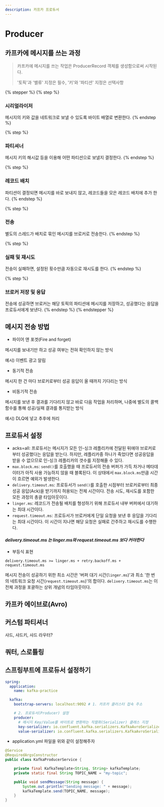 ```yaml
---
description: 카프카 프로듀서
---
```


# Producer



## 카프카에 메시지를 쓰는 과정&#x20;

> 카프카에 메시지를 쓰는 작업은 ProducerRecord 객체를 생성함으로써 시작된다.&#x20;
>
> '토픽'과 '밸류' 지정은 필수, '키'와 '파티션' 지정은 선택사항

{% stepper %}
{% step %}
### 시리얼라이저

메시지의 키와 값을 네트워크로 보낼 수 있도록 바이트 배열로 변환한다.
{% endstep %}

{% step %}
### 파티셔너

메시지 키의 해시값 등을 이용해 어떤 파티션으로 보낼지 결정한다.
{% endstep %}

{% step %}
### 레코드 배치

파티션이 결정되면 메시지를 바로 보내지 않고, 레코드들을 모은 레코드 배치에 추가 한다.
{% endstep %}

{% step %}
### 전송

별도의 스레드가 배치로 묶인 메시지를 브로커로 전송한다.
{% endstep %}

{% step %}
### 실패 및 재시도

전송이 실패하면, 설정된 횟수만큼 자동으로 재시도를 한다.
{% endstep %}

{% step %}
### 브로커 저장 및 응답

전송에 성공하면 브로커는 해당 토픽의 파티션에 메시지를 저장하고, 성공했다는 응답을 프로듀서에게 보낸다.
{% endstep %}
{% endstepper %}



## 메시지 전송 방법

* 파이어 앤 포겟(Fire and forget)

메시지를 보내기만 하고 성공 여부는 전혀 확인하지 않는 방식

예시) 이벤트 광고 알림

* 동기적 전송

&#x20;메시지 한 건 마다 브로커로부터 성공 응답이 올 때까지 기다리는 방식

* 비동기적 전송

&#x20;메시지를 보낸 후 결과를 기다리지 않고 바로 다음 작업을 처리하며, 나중에 별도의 콜백 함수를 통해 성공/실패 결과를 통지받는 방식

&#x20;예시) DLQ에 넣고 추후에 처리





## 프로듀서 설정

* acks=all: 프로듀서는 메시지가 모든 인-싱크 레플리카에 전달된 뒤에야 브로커로부터 성공했다는 응답을 받는다. 하지만, 레플리카중 하나가 죽었다면 성공응답을 받을 수 없으므로 인-싱크 레플리카의 갯수를 지정해줄 수 있다.
* `max.block.ms`: `send()`를 호출했을 때 프로듀서의 전송 버퍼가 가득 차거나 메타데이터가 아직 사용 가능하지 않을 때 블록된다. 이 상태에서 `max.block.ms`만큼 시간이 흐르면 예외가 발생한다.
* `delivery.timeout.ms`: 프로듀서가 `send()`를 호출한 시점부터 브로커로부터 최종 성공 응답(Ack)을 받기까지 허용되는 전체 시간이다. 전송 시도, 재시도를 포함한 모든 과정의 총괄 타임아웃이다.
* `linger.ms`: 레코드가 전송될 배치를 형성하기 위해 프로듀서 내부 버퍼에서 대기하는 최대 시간이다.
* `request.timeout.ms`: 프로듀서가 브로커에게 단일 요청을 보낸 후 응답을 기다리는 최대 시간이다. 이 시간이 지나면 해당 요청은 실패로 간주하고 재시도를 수행한다.

#### _d**elivery.timeout.ms 는 linger.ms와 request.timeout.ms 보다 커야한다**_

* 부등식 표현

```
delivery.timeout.ms >= linger.ms + retry.backoff.ms + request.timeout.ms
```

메시지 전송이 성공하기 위한 최소 시간은 '버퍼 대기 시간(`linger.ms`)'과 최소 '한 번의 네트워크 요청 시간(`request.timeout.ms`)'의 합이다. `delivery.timeout.ms`는 이 전체 과정을 포괄하는 상위 개념의 타임아웃이다.





## 카프카 에이브로(Avro)





## 커스텀 파티셔너

&#x20;샤드, 샤드키, 샤드 라우터?





## 쿼터, 스로틀링

&#x20;











## 스프링부트에  프로듀서 설정하기

```yaml
spring:
  application:
    name: kafka-practice

  kafka:
    bootstrap-servers: localhost:9092 # 1. 카프카 클러스터 접속 주소

    # 2. 프로듀서(Producer) 설정
    producer:
      # 메시지 Key/Value를 바이트로 변환하는 직렬화(Serializer) 클래스 지정
      key-serializer: io.confluent.kafka.serializers.KafkaAvroSerializer
      value-serializer: io.confluent.kafka.serializers.KafkaAvroSerializer
```

* application.yml 파일을 위와 같이 설정해주자



```java
@Service
@RequiredArgsConstructor
public class KafkaProducerService {

    private final KafkaTemplate<String, String> kafkaTemplate;
    private static final String TOPIC_NAME = "my-topic";

    public void sendMessage(String message) {
        System.out.println("Sending message: " + message);
        kafkaTemplate.send(TOPIC_NAME, message);
    }
}
```









